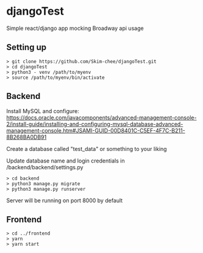 # djangoTest

Simple react/django app mocking Broadway api usage

## Setting up

```
> git clone https://github.com/Skim-chee/djangoTest.git
> cd djangoTest 
> python3 - venv /path/to/myenv
> source /path/to/myenv/bin/activate
```

## Backend 

Install MySQL and configure: https://docs.oracle.com/javacomponents/advanced-management-console-2/install-guide/installing-and-configuring-mysql-database-advanced-management-console.htm#JSAMI-GUID-00D8401C-C5EF-4F7C-B211-8B268BA0DB91

Create a database called "test_data" or something to your liking

Update database name and login credentials in /backend/backend/settings.py 

```
> cd backend 
> python3 manage.py migrate
> python3 manage.py runserver
```
Server will be running on port 8000 by default

## Frontend

```
> cd ../frontend
> yarn
> yarn start
```
